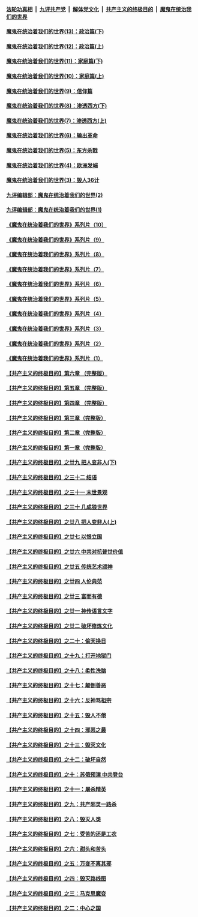 ####  [法轮功真相](../../../../basic/blob/master/README.md?t=10011731) &nbsp;|&nbsp; [九评共产党](../../../../9ping.md/blob/master/README.md?t=10011731) &nbsp;|&nbsp; [解体党文化](../../../../jtdwh.md/blob/master/README.md?t=10011731)  &nbsp;|&nbsp; [共产主义的终极目的](../../../../gczydzjmd.md/blob/master/README.md?t=10011731) &nbsp;|&nbsp; [魔鬼在统治我们的世界](../../../../mgztzwmdsj.md/blob/master/README.md?t=10011731) 

#### [魔鬼在统治着我们的世界(13)：政治篇(下)](../pages/nsc422/n10448270.md?t=10011731) 

#### [魔鬼在统治着我们的世界(12)：政治篇(上)](../pages/nsc422/n10444576.md?t=10011731) 

#### [魔鬼在统治着我们的世界(11)：家庭篇(下)](../pages/nsc422/n10440961.md?t=10011731) 

#### [魔鬼在统治着我们的世界(10)：家庭篇(上)](../pages/nsc422/n10435448.md?t=10011731) 

#### [魔鬼在统治着我们的世界(9)：信仰篇](../pages/nsc422/n10432159.md?t=10011731) 

#### [魔鬼在统治着我们的世界(8)：渗透西方(下)](../pages/nsc422/n10429603.md?t=10011731) 

#### [魔鬼在统治着我们的世界(7)：渗透西方(上)](../pages/nsc422/n10426013.md?t=10011731) 

#### [魔鬼在统治着我们的世界(6)：输出革命](../pages/nsc422/n10421536.md?t=10011731) 

#### [魔鬼在统治着我们的世界(5)：东方杀戮](../pages/nsc422/n10417707.md?t=10011731) 

#### [魔鬼在统治着我们的世界(4)：欧洲发端](../pages/nsc422/n10414890.md?t=10011731) 

#### [魔鬼在统治着我们的世界(3)：毁人36计](../pages/nsc422/n10411583.md?t=10011731) 

#### [九评编辑部：魔鬼在统治着我们的世界(2)](../pages/nsc422/n10410036.md?t=10011731) 

#### [九评编辑部：魔鬼在统治着我们的世界(1)](../pages/nsc422/n10406825.md?t=10011731) 

#### [《魔鬼在统治着我们的世界》系列片（10）](../pages/nsc422/n12292670.md?t=10011731) 

#### [《魔鬼在统治着我们的世界》系列片（9）](../pages/nsc422/n12290859.md?t=10011731) 

#### [《魔鬼在统治着我们的世界》系列片（8）](../pages/nsc422/n12287445.md?t=10011731) 

#### [《魔鬼在统治着我们的世界》系列片（7）](../pages/nsc422/n12283425.md?t=10011731) 

#### [《魔鬼在统治着我们的世界》系列片（6）](../pages/nsc422/n12282314.md?t=10011731) 

#### [《魔鬼在统治着我们的世界》系列片（5）](../pages/nsc422/n12281419.md?t=10011731) 

#### [《魔鬼在统治着我们的世界》系列片（4）](../pages/nsc422/n12274024.md?t=10011731) 

#### [《魔鬼在统治着我们的世界》系列片（3）](../pages/nsc422/n12271322.md?t=10011731) 

#### [《魔鬼在统治着我们的世界》系列片（2）](../pages/nsc422/n12269049.md?t=10011731) 

#### [《魔鬼在统治着我们的世界》系列片（1）](../pages/nsc422/n12267575.md?t=10011731) 

#### [【共产主义的终极目的】第六章 （完整版）](../pages/nsc422/n11428913.md?t=10011731) 

#### [【共产主义的终极目的】第五章 （完整版）](../pages/nsc422/n11428912.md?t=10011731) 

#### [【共产主义的终极目的】第四章 （完整版）](../pages/nsc422/n11428907.md?t=10011731) 

#### [【共产主义的终极目的】第三章（完整版）](../pages/nsc422/n11428848.md?t=10011731) 

#### [【共产主义的终极目的】第二章（完整版）](../pages/nsc422/n11428831.md?t=10011731) 

#### [【共产主义的终极目的】第一章（完整版）](../pages/nsc422/n11417651.md?t=10011731) 

#### [【共产主义的终极目的】之廿九 把人变非人(下)](../pages/nsc422/n11344140.md?t=10011731) 

#### [【共产主义的终极目的】之三十二 结语](../pages/nsc422/n11360535.md?t=10011731) 

#### [【共产主义的终极目的】之三十一 末世景观](../pages/nsc422/n11351129.md?t=10011731) 

#### [【共产主义的终极目的】之三十 几成狼世界](../pages/nsc422/n11348280.md?t=10011731) 

#### [【共产主义的终极目的】之廿八 把人变非人(上)](../pages/nsc422/n11340492.md?t=10011731) 

#### [【共产主义的终极目的】之廿七 以恨立国](../pages/nsc422/n11336944.md?t=10011731) 

#### [【共产主义的终极目的】之廿六 中共对抗普世价值](../pages/nsc422/n11324785.md?t=10011731) 

#### [【共产主义的终极目的】之廿五 传统艺术颂神](../pages/nsc422/n11296396.md?t=10011731) 

#### [【共产主义的终极目的】之廿四 人伦典范](../pages/nsc422/n11296397.md?t=10011731) 

#### [【共产主义的终极目的】之廿三 富而有德](../pages/nsc422/n11283598.md?t=10011731) 

#### [【共产主义的终极目的】之廿一 神传语言文字](../pages/nsc422/n11263265.md?t=10011731) 

#### [【共产主义的终极目的】之廿二 破坏修炼文化](../pages/nsc422/n11245728.md?t=10011731) 

#### [【共产主义的终极目的】之二十：偷天换日](../pages/nsc422/n11238846.md?t=10011731) 

#### [【共产主义的终极目的】之十九：打开地狱门](../pages/nsc422/n11206376.md?t=10011731) 

#### [【共产主义的终极目的】之十八：柔性洗脑](../pages/nsc422/n11199994.md?t=10011731) 

#### [【共产主义的终极目的】之十七：颠倒善恶](../pages/nsc422/n11179782.md?t=10011731) 

#### [【共产主义的终极目的】之十六：反神骂祖宗](../pages/nsc422/n11166798.md?t=10011731) 

#### [【共产主义的终极目的】之十五：毁人不倦](../pages/nsc422/n11166792.md?t=10011731) 

#### [【共产主义的终极目的】之十四：邪恶之最](../pages/nsc422/n11150249.md?t=10011731) 

#### [【共产主义的终极目的】之十三：毁灭文化](../pages/nsc422/n11135227.md?t=10011731) 

#### [【共产主义的终极目的】之十二：破坏自然](../pages/nsc422/n11135214.md?t=10011731) 

#### [【共产主义的终极目的】之十：苏俄预演 中共登台](../pages/nsc422/n11118424.md?t=10011731) 

#### [【共产主义的终极目的】之十一：屠杀精英](../pages/nsc422/n11118442.md?t=10011731) 

#### [【共产主义的终极目的】之九：共产邪灵一路杀](../pages/nsc422/n11114139.md?t=10011731) 

#### [【共产主义的终极目的】之八：毁灭人类](../pages/nsc422/n11108503.md?t=10011731) 

#### [【共产主义的终极目的】之七：受苦的还是工农](../pages/nsc422/n11101809.md?t=10011731) 

#### [【共产主义的终极目的】之六：甜头和苦头](../pages/nsc422/n11096971.md?t=10011731) 

#### [【共产主义的终极目的】之五：万变不离其邪](../pages/nsc422/n11091285.md?t=10011731) 

#### [【共产主义的终极目的】之四：毁灭路线图](../pages/nsc422/n11086284.md?t=10011731) 

#### [【共产主义的终极目的】之三：马克思魔变](../pages/nsc422/n11061941.md?t=10011731) 

#### [【共产主义的终极目的】之二：中心之国](../pages/nsc422/n11047728.md?t=10011731) 

